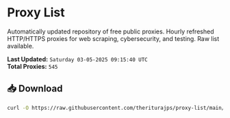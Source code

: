 # Proxy List

Automatically updated repository of free public proxies. Hourly refreshed HTTP/HTTPS proxies for web scraping, cybersecurity, and testing. Raw list available.

**Last Updated:** `Saturday 03-05-2025 09:15:40 UTC`  
**Total Proxies:** `545`

## 📥 Download
```bash
curl -O https://raw.githubusercontent.com/theriturajps/proxy-list/main/proxies.txt
